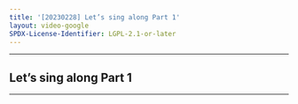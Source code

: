 ```yaml
---
title: '[20230228] Let’s sing along Part 1'
layout: video-google
SPDX-License-Identifier: LGPL-2.1-or-later
---
```


---

## Let’s sing along Part 1

<div class="container">
  <video-js id="my-video" class="vjs-fluid vjs-layout-medium" controls preload="auto" poster="https://xx58j-my.sharepoint.com/:i:/g/personal/akunanime_xx58j_onmicrosoft_com/EYrbLJobwy9Dm9fVqoAmwYIBXVMkrnlC5Z50soY6NFoOgA?download=1">
    <source src="https://drive.ayampenyet.eu.org/api/raw/?path=/%F0%9F%94%AE%20Unarchive%20Karaoke%20Moona/%5B20230228%5D%20%E3%80%90MoonUtau%E3%80%91Let's%20sing%20along%E3%80%90Unarchive%E3%80%91%20%5BMoona%20Hoshinova%20hololive-ID%5D%201%20(RhEUGexOu90).mp4" type="video/mp4"/>
  </video-js>
</div>

---
